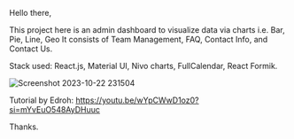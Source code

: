 Hello there,

This project here is an admin dashboard to visualize data via charts i.e. Bar, Pie, Line, Geo
It consists of Team Management, FAQ, Contact Info, and Contact Us.

Stack used: React.js, Material UI, Nivo charts, FullCalendar, React Formik.



![Screenshot 2023-10-22 231504](https://github.com/Gauravself/admin_dash/assets/52067262/e78982ac-9158-4686-a765-c8dabac6233a)

Tutorial by Edroh: https://youtu.be/wYpCWwD1oz0?si=mYvEuO548AyDHuuc

Thanks.
